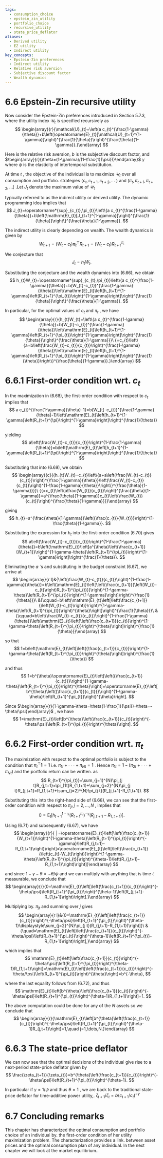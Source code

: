 ```yaml
---
tags:
  - consumption_choice
  - epstein_zin_utility
  - portfolio_choice
  - recursive_utility
  - state_price_deflator
aliases:
  - Derived utility
  - EZ utility
  - Indirect utility
key_concepts:
  - Epstein-Zin preferences
  - Indirect utility
  - Relative risk aversion
  - Subjective discount factor
  - Wealth dynamics
---
```


# 6.6 Epstein-Zin recursive utility  

Now consider the Epstein-Zin preferences introduced in Section 5.7.3, where the utility index $\mathcal{U}_{t}$ is specified recursively as  
$$
\begin{array}{r}{\mathcal{U}_{t}=\left(a c_{t}^{\frac{1-\gamma}{\theta}}+b\left(\operatorname{E}_{t}[\mathcal{U}_{t+1}^{1-\gamma}]\right)^{\frac{1}{\theta}}\right)^{\frac{\theta}{1-\gamma}}.}\end{array}
$$  

Here is the relative risk aversion, $b$ is the subjective discount factor, and $\begin{array}{r}{\theta=(1-\gamma)/(1-\frac{1}{\psi})}\end{array}$ $\gamma$   
where $\psi$ is the elasticity of intertemporal substitution.  

At time $t$ , the objective of the individual is to maximize $\mathcal{U}_{t}$ over all consumption and portfolio. strategies $(c_{t},c_{t+1},c_{t+2},.~.~)$ and $(\pi_{t},\pi_{t+1},\pi_{t+2},...)$ .Let $J_{t}$ denote the maximum value of $\mathcal{U}_{t}$  

typically referred to as the indirect utility or derived utility. The dynamic programming idea implies that  
$$
J_{t}=\operatorname*{sup}_{c_{t},\pi_{t}}\left\{a c_{t}^{\frac{1-\gamma}{\theta}}+b\left(\mathrm{E}_{t}[J_{t+1}^{1-\gamma}]\right)^{\frac{1}{\theta}}\right\}^{\frac{\theta}{1-\gamma}}.
$$  

The indirect utility is clearly depending on wealth. The wealth dynamics is given by  
$$
W_{t+1}=(W_{t}-c_{t})\pi_{t}^{\top}R_{t+1}=(W_{t}-c_{t})R_{t+1}^{\pi_{t}}
$$  

We conjecture that  
$$
J_{t}=h_{t}W_{t}.
$$  

Substituting the conjecture and the wealth dynamics into (6.66), we obtain  
$$
h_{t}W_{t}=\operatorname*{sup}_{c_{t},\pi_{t}}\left\{a c_{t}^{\frac{1-\gamma}{\theta}}+b(W_{t}-c_{t})^{\frac{1-\gamma}{\theta}}\left(\mathrm{E}_{t}\left[h_{t+1}^{1-\gamma}\left(R_{t+1}^{\pi_{t}}\right)^{1-\gamma}\right]\right)^{\frac{1}{\theta}}\right\}^{\frac{\theta}{1-\gamma}}.
$$  

In particular, for the optimal values of $c_{t}$ and $\pi_{t}$ , we have  
$$
\begin{array}{r}{h_{t}W_{t}=\left\{a c_{t}^{\frac{1-\gamma}{\theta}}+b(W_{t}-c_{t})^{\frac{1-\gamma}{\theta}}\left(\mathrm{E}_{t}\left[h_{t+1}^{1-\gamma}\left(R_{t+1}^{\pi_{t}}\right)^{1-\gamma}\right]\right)^{\frac{1}{\theta}}\right\}^{\frac{\theta}{1-\gamma}}}\ {=c_{t}\left\{a+b\left(\frac{W_{t}-c_{t}}{c_{t}}\right)^{\frac{1-\gamma}{\theta}}\left(\mathrm{E}_{t}\left[h_{t+1}^{1-\gamma}\left(R_{t+1}^{\pi_{t}}\right)^{1-\gamma}\right]\right)^{\frac{1}{\theta}}\right\}^{\frac{\theta}{1-\gamma}}.}\end{array}
$$  

# 6.6.1 First-order condition wrt. $c_{t}$  

In the maximization in (6.68), the first-order condition with respect to $c_{t}$ implies that  
$$
a c_{t}^{\frac{1-\gamma}{\theta}-1}=b(W_{t}-c_{t})^{\frac{1-\gamma}{\theta}-1}\left(\mathrm{E}_{t}\left[h_{t+1}^{1-\gamma}\left(R_{t+1}^{\pi}\right)^{1-\gamma}\right]\right)^{\frac{1}{\theta}}
$$  

yielding  
$$
a\left(\frac{W_{t}-c_{t}}{c_{t}}\right)^{1-\frac{1-\gamma}{\theta}}=b\left(\mathrm{E}_{t}\left[h_{t+1}^{1-\gamma}\left(R_{t+1}^{\pi}\right)^{1-\gamma}\right]\right)^{\frac{1}{\theta}}
$$  

Substituting that into (6.69), we obtain  
$$
\begin{array}{c}{{h_{t}W_{t}=c_{t}\left\{a+a\left(\frac{W_{t}-c_{t}}{c_{t}}\right)^{\frac{1-\gamma}{\theta}}\left(\frac{W_{t}-c_{t}}{c_{t}}\right)^{1-\frac{1-\gamma}{\theta}}\right\}^{\frac{\theta}{1-\gamma}}}}\ {{=c_{t}\left(a\frac{W_{t}}{c_{t}}\right)^{\frac{\theta}{1-\gamma}}=a^{\frac{\theta}{1-\gamma}}c_{t}\left(\frac{W_{t}}{c_{t}}\right)^{\frac{\theta}{1-\gamma}}}}\end{array}
$$  

giving  
$$
h_{t}=a^{\frac{\theta}{1-\gamma}}\left({\frac{c_{t}}{W_{t}}}\right)^{1-\frac{\theta}{1-\gamma}}.
$$  

Substituting the expression for $h_{t}$ into the first-order condition (6.70) gives  
$$
a\left(\frac{W_{t}-c_{t}}{c_{t}}\right)^{1-\frac{1-\gamma}{\theta}}=b\left(\mathrm{E}_{t}\left[a^{\theta}\left(\frac{c_{t+1}}{W_{t+1}}\right)^{1-\gamma-\theta}\left(R_{t+1}^{\pi_{t}}\right)^{1-\gamma}\right]\right)^{\frac{1}{\theta}}.
$$  

Eliminating the $a$ 's and substituting in the budget constraint (6.67), we arrive at  
$$
\begin{array}{r l}&{\left(\frac{W_{t}-c_{t}}{c_{t}}\right)^{1-\frac{1-\gamma}{\theta}}=b\left(\mathrm{E}_{t}\left[\left(\frac{c_{t+1}}{\left(W_{t}-c_{t}\right)R_{t+1}^{\pi_{t}}}\right)^{1-\gamma-\theta}\left(R_{t+1}^{\pi_{t}}\right)^{1-\gamma}\right]\right)^{\frac{1}{\theta}}}\ &{\qquad=b\left(\mathrm{E}_{t}\left[\left(\frac{c_{t+1}}{\left(W_{t}-c_{t}\right)}\right)^{1-\gamma-\theta}\left(R_{t+1}^{\pi_{t}}\right)^{\theta}\right]\right)^{\frac{1}{\theta}}}\ &{\qquad=b\left(\frac{W_{t}-c_{t}}{c_{t}}\right)^{1-\frac{1-\gamma}{\theta}}\left(\mathrm{E}_{t}\left[\left(\frac{c_{t+1}}{c_{t}}\right)^{1-\gamma-\theta}\left(R_{t+1}^{\pi_{t}}\right)^{\theta}\right]\right)^{\frac{1}{\theta}}}\end{array}
$$  

so that  
$$
1=b\left(\mathrm{E}_{t}\left[\left({\frac{c_{t+1}}{c_{t}}}\right)^{1-\gamma-\theta}\left(R_{t+1}^{\pi_{t}}\right)^{\theta}\right]\right)^{\frac{1}{\theta}}
$$  

and thus  
$$
1=b^{\theta}\operatorname{E}_{t}\left[\left({\frac{c_{t+1}}{c_{t}}}\right)^{1-\gamma-\theta}\left(R_{t+1}^{\pi_{t}}\right)^{\theta}\right]=\operatorname{E}_{t}\left[b^{\theta}\left({\frac{c_{t+1}}{c_{t}}}\right)^{1-\gamma-\theta}\left(R_{t+1}^{\pi_{t}}\right)^{\theta}\right].
$$  

Since $\begin{array}{r}{1-\gamma-\theta=\theta(1-\frac{1}{\psi})-\theta=-\theta/\psi}\end{array}$ , we have  
$$
1=\mathrm{E}_{t}\left[b^{\theta}\left(\frac{c_{t+1}}{c_{t}}\right)^{-\theta/\psi}\left(R_{t+1}^{\pi_{t}}\right)^{\theta}\right].
$$  

# 6.6.2 First-order condition wrt. $\pi_{t}$  

The maximization with respect to the optimal portfolio is subject to the condition that $\pi_{t}^{\top}\mathbf{1}=1$ i.e. $\pi_{1{t}}+\cdot\cdot\cdot+\pi_{N{t}}=1$ . Hence $\pi_{1t}=1-\left(\pi_{2t}+\cdot\cdot\cdot+\pi_{N t}\right)$ and the portfolio return can be written. as  
$$
R_{t+1}^{\pi_{t}}=\sum_{j=1}^{N}\pi_{j t}R_{j,t+1}=\pi_{1t}R_{1,t+1}+\sum_{j=2}^{N}\pi_{j t}R_{j,t+1}=R_{1,t+1}+\sum_{j=2}^{N}\pi_{j t}(R_{j,t+1}-R_{1,t+1}).
$$  

Substituting this into the right-hand side of (6.68), we can see that the first-order condition with respect to $\pi_{j t}$ $j=2,\ldots,N$ , implies that  
$$
0=\mathrm{E}_{t}\left[h_{t+1}^{1-\gamma}\left(R_{t+1}^{\pi_{t}}\right)^{-\gamma}\left(R_{j,t+1}-R_{1,t+1}\right)\right].
$$  

Using (6.71) and subsequently (6.67), we have  
$$
\begin{array}{r}{ | =\operatorname{E}_{t}\left[\left(\frac{c_{t+1}}{W_{t+1}}\right)^{1-\gamma-\theta}\left(R_{t+1}^{\pi_{t}}\right)^{-\gamma}\left(R_{j,t+1}-R_{1,t+1}\right)\right]=\operatorname{E}_{t}\left[\left(\frac{c_{t+1}}{\left(c_{t}-W_{t}\right)}\right)^{1-\gamma-\theta}\left(R_{t+1}^{\pi_{t}}\right)^{\theta-1}\left(R_{j,t+1}-R_{1,t+1}\right)\right]}\end{array}
$$  

and since $1-\gamma-\theta=-\theta/\psi$ and we can multiply with anything that is time $t$ measurable, we conclude that  
$$
\begin{array}{r}{0=\mathrm{E}_{t}\left[\left(\frac{c_{t+1}}{c_{t}}\right)^{-\theta/\psi}\left(R_{t+1}^{\pi_{t}}\right)^{\theta-1}\left(R_{j,t+1}-R_{1,t+1}\right)\right].}\end{array}
$$  

Multiplying by. $\pi_{j t}$ and summing over $j$ gives  
$$
\begin{array}{r l}&{0=\mathrm{E}_{t}\left[\left(\frac{c_{t+1}}{c_{t}}\right)^{-\theta/\psi}\left(R_{t+1}^{\pi_{t}}\right)^{\theta-1}\displaystyle\sum_{j=2}^{N}\pi_{j t}(R_{j,t+1}-R_{1,t+1})\right]}\ &{\quad=\mathrm{E}_{t}\left[\left(\frac{c_{t+1}}{c_{t}}\right)^{-\theta/\psi}\left(R_{t+1}^{\pi_{t}}\right)^{\theta-1}\left(R_{t+1}^{\pi_{t}}-R_{1,t+1}\right)\right],}\end{array}
$$  

which implies that  
$$
\mathrm{E}_{t}\left[\left(\frac{c_{t+1}}{c_{t}}\right)^{-\theta/\psi}\left(R_{t+1}^{\pi_{t}}\right)^{\theta-1}R_{1,t+1}\right]=\mathrm{E}_{t}\left[\left(\frac{c_{t+1}}{c_{t}}\right)^{-\theta/\psi}\left(R_{t+1}^{\pi_{t}}\right)^{\theta}\right]=b^{-\theta},
$$  

where the last equality follows from (6.72), and thus  
$$
\mathrm{E}_{t}\left[b^{\theta}\left(\frac{c_{t+1}}{c_{t}}\right)^{-\theta/\psi}\left(R_{t+1}^{\pi_{t}}\right)^{\theta-1}R_{1,t+1}\right]=1.
$$  

The above computation could be done for any of the $N$ assets so we conclude that  
$$
\begin{array}{r}{\mathrm{E}_{t}\left[b^{\theta}\left(\frac{c_{t+1}}{c_{t}}\right)^{-\theta/\psi}\left(R_{t+1}^{\pi_{t}}\right)^{\theta-1}R_{j,t+1}\right]=1,\quad j=1,\dots,N.}\end{array}
$$  

# 6.6.3 The state-price deflator  

We can now see that the optimal decisions of the individual give rise to a next-period state-price deflator given by  
$$
\frac{\zeta_{t+1}}{\zeta_{t}}=b^{\theta}\left(\frac{c_{t+1}}{c_{t}}\right)^{-\theta/\psi}\left(R_{t+1}^{\pi_{t}}\right)^{\theta-1}.
$$  

In particular if $\gamma=1/\psi$ and thus $\theta=1$ , we are back to the traditional state-price deflator for time-additive power utility,. $\zeta_{t+1}/\zeta_{t}=b(c_{t+1}/c_{t})^{-\gamma}$  

# 6.7 Concluding remarks  

This chapter has characterized the optimal consumption and portfolio choice of an individual by. the first-order condition of her utility maximization problem. The characterization provides a link. between asset prices and the optimal consumption plan of any individual. In the next chapter we will look at the market equilibrium..
